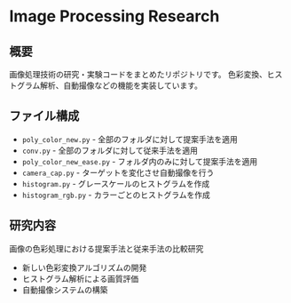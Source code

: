 # Image Processing Research

## 概要
画像処理技術の研究・実験コードをまとめたリポジトリです。
色彩変換、ヒストグラム解析、自動撮像などの機能を実装しています。

## ファイル構成
- `poly_color_new.py` - 全部のフォルダに対して提案手法を適用
- `conv.py` - 全部のフォルダに対して従来手法を適用  
- `poly_color_new_ease.py` - フォルダ内のみに対して提案手法を適用
- `camera_cap.py` - ターゲットを変化させ自動撮像を行う
- `histogram.py` - グレースケールのヒストグラムを作成
- `histogram_rgb.py` - カラーごとのヒストグラムを作成

## 研究内容
画像の色彩処理における提案手法と従来手法の比較研究
- 新しい色彩変換アルゴリズムの開発
- ヒストグラム解析による画質評価
- 自動撮像システムの構築